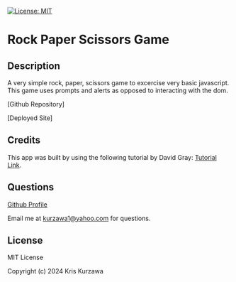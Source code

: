 [![License: MIT](https://img.shields.io/badge/License-MIT-yellow.svg)](https://opensource.org/licenses/MIT)
# Rock Paper Scissors Game

## Description
A very simple rock, paper, scissors game to excercise very basic javascript.  This game uses prompts and alerts as opposed to interacting with the dom.

[Github Repository]

[Deployed Site]

## Credits
This app was built by using the following tutorial by David Gray: [Tutorial Link](https://www.youtube.com/watch?v=EfAl9bwzVZk&t=2985s).

## Questions

[Github Profile](https://github.com/KKurzawa)

Email me at kurzawa1@yahoo.com for questions.

## License

MIT License

Copyright (c) 2024 Kris Kurzawa